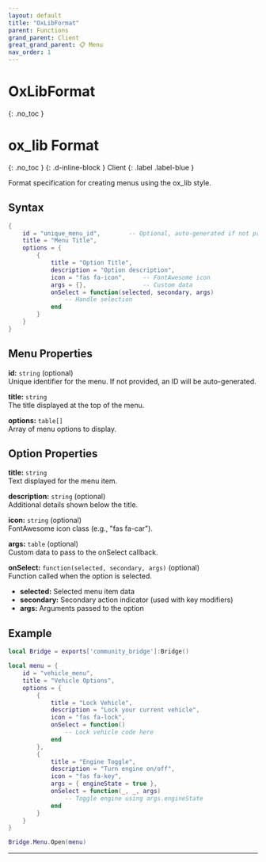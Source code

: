 ```yaml
---
layout: default
title: "OxLibFormat"
parent: Functions
grand_parent: Client
great_grand_parent: 📋 Menu
nav_order: 1
---
```


# OxLibFormat
{: .no_toc }

# ox_lib Format
{: .no_toc }
{: .d-inline-block }
Client
{: .label .label-blue }

Format specification for creating menus using the ox_lib style.

## Syntax

```lua
{
    id = "unique_menu_id",        -- Optional, auto-generated if not provided
    title = "Menu Title",
    options = {
        {
            title = "Option Title",
            description = "Option description", 
            icon = "fas fa-icon",     -- FontAwesome icon
            args = {},                -- Custom data
            onSelect = function(selected, secondary, args)
                -- Handle selection
            end
        }
    }
}
```

## Menu Properties

**id:** `string` (optional)  
Unique identifier for the menu. If not provided, an ID will be auto-generated.

**title:** `string`  
The title displayed at the top of the menu.

**options:** `table[]`  
Array of menu options to display.

## Option Properties

**title:** `string`  
Text displayed for the menu item.

**description:** `string` (optional)  
Additional details shown below the title.

**icon:** `string` (optional)  
FontAwesome icon class (e.g., "fas fa-car").

**args:** `table` (optional)  
Custom data to pass to the onSelect callback.

**onSelect:** `function(selected, secondary, args)` (optional)  
Function called when the option is selected.
- **selected:** Selected menu item data
- **secondary:** Secondary action indicator (used with key modifiers)
- **args:** Arguments passed to the option

## Example

```lua
local Bridge = exports['community_bridge']:Bridge()

local menu = {
    id = "vehicle_menu",
    title = "Vehicle Options",
    options = {
        {
            title = "Lock Vehicle",
            description = "Lock your current vehicle",
            icon = "fas fa-lock",
            onSelect = function()
                -- Lock vehicle code here
            end
        },
        {
            title = "Engine Toggle",
            description = "Turn engine on/off",
            icon = "fas fa-key",
            args = { engineState = true },
            onSelect = function(_, _, args)
                -- Toggle engine using args.engineState
            end
        }
    }
}

Bridge.Menu.Open(menu)
```

---